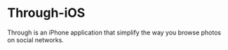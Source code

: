 Through-iOS
===========

Through is an iPhone application that simplify the way you browse photos on social networks. 
